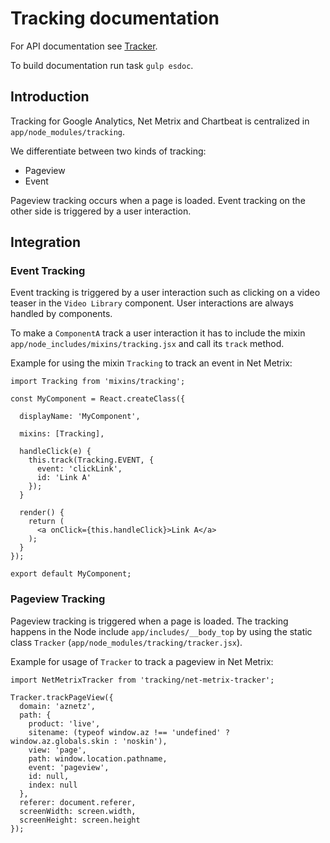 # Tracking documentation

For API documentation see [Tracker](http://localhost:8000/esdoc/).

To build documentation run task `gulp esdoc`.


## Introduction

Tracking for Google Analytics, Net Metrix and Chartbeat is centralized in `app/node_modules/tracking`.

We differentiate between two kinds of tracking:
* Pageview
* Event

Pageview tracking occurs when a page is loaded. Event tracking on the other side is triggered by a user interaction.


## Integration


### Event Tracking

Event tracking is triggered by a user interaction such as clicking on a video teaser in the `Video Library` component.
User interactions are always handled by components. 

To make a `ComponentA` track a user interaction it has to include the mixin `app/node_includes/mixins/tracking.jsx` and call its `track` method.

Example for using the mixin `Tracking` to track an event in Net Metrix:

```
import Tracking from 'mixins/tracking';

const MyComponent = React.createClass({

  displayName: 'MyComponent',

  mixins: [Tracking],

  handleClick(e) {
    this.track(Tracking.EVENT, {
      event: 'clickLink',
      id: 'Link A'
    });
  }

  render() {
    return (
      <a onClick={this.handleClick}>Link A</a>
    );
  }
});

export default MyComponent;

```

### Pageview Tracking

Pageview tracking is triggered when a page is loaded. The tracking happens in the Node include `app/includes/__body_top` by using the static class `Tracker` (`app/node_modules/tracking/tracker.jsx`).

Example for usage of `Tracker` to track a pageview in Net Metrix:

```
import NetMetrixTracker from 'tracking/net-metrix-tracker';

Tracker.trackPageView({
  domain: 'aznetz',
  path: {
    product: 'live',
    sitename: (typeof window.az !== 'undefined' ? window.az.globals.skin : 'noskin'),
    view: 'page',
    path: window.location.pathname,
    event: 'pageview',
    id: null,
    index: null
  },
  referer: document.referer,
  screenWidth: screen.width,
  screenHeight: screen.height
});
```

